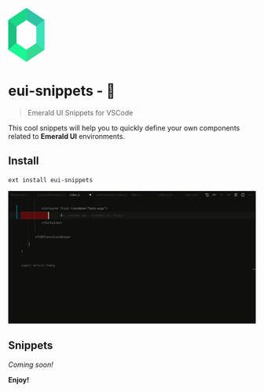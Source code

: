 [![Emerald UI](https://raw.githubusercontent.com/clouby/eui-snippets/main/images/icon.png)](https://docs.emeraldui.com/)

# eui-snippets - 💎

> Emerald UI Snippets for VSCode

This cool snippets will help you to quickly define your own components related to **Emerald UI** environments.

## Install

```sh
ext install eui-snippets
```

[![Emerald UI](https://raw.githubusercontent.com/clouby/eui-snippets/main/images/preview.gif)](###)

## Snippets

_Coming soon!_

**Enjoy!**
